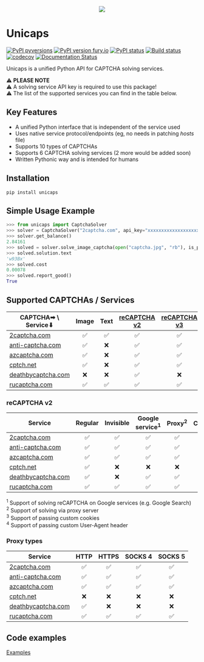 <p align="center"><img src="https://i.imgur.com/8aQf6On.png" /></p>

# Unicaps
[![PyPI pyversions](https://img.shields.io/pypi/pyversions/unicaps.svg)](https://pypi.python.org/pypi/unicaps/)
[![PyPI version fury.io](https://badge.fury.io/py/unicaps.svg)](https://pypi.python.org/pypi/unicaps/)
[![PyPI status](https://img.shields.io/pypi/status/unicaps.svg)](https://pypi.python.org/pypi/unicaps/)
[![Build status](https://travis-ci.com/sergey-scat/unicaps.svg?branch=master)](https://travis-ci.com/github/sergey-scat/unicaps)
[![codecov](https://codecov.io/gh/sergey-scat/unicaps/branch/master/graph/badge.svg)](https://codecov.io/gh/sergey-scat/unicaps)
[![Documentation Status](https://readthedocs.org/projects/unicaps/badge/?version=latest)](https://unicaps.readthedocs.io/en/latest/?badge=latest)

Unicaps is a unified Python API for CAPTCHA solving services.


⚠ **PLEASE NOTE** </br>
⚠ A solving service API key is required to use this package!</br>
⚠ The list of the supported services you can find in the table below.


## Key Features
 - A unified Python interface that is independent of the service used
 - Uses native service protocol/endpoints (eg, no needs in patching _hosts_ file)
 - Supports 10 types of CAPTCHAs
 - Supports 6 CAPTCHA solving services (2 more would be added soon)
 - Written Pythonic way and is intended for humans

## Installation
```pip install unicaps```

## Simple Usage Example
```python
>>> from unicaps import CaptchaSolver
>>> solver = CaptchaSolver("2captcha.com", api_key="xxxxxxxxxxxxxxxxxxxxxxxxxxxxxxxx")
>>> solver.get_balance()
2.84161
>>> solved = solver.solve_image_captcha(open("captcha.jpg", "rb"), is_phrase=False, is_case_sensitive=True)
>>> solved.solution.text
'w93Bx'
>>> solved.cost
0.00078
>>> solved.report_good()
True
```

## Supported CAPTCHAs / Services
| CAPTCHA➡ \ Service⬇ | Image | Text | [reCAPTCHA v2](https://developers.google.com/recaptcha/docs/display) | [reCAPTCHA v3](https://developers.google.com/recaptcha/docs/v3) | [FunCaptcha](https://funcaptcha.com/fc/api/nojs/?pkey=69A21A01-CC7B-B9C6-0F9A-E7FA06677FFC) | [KeyCAPTCHA](https://www.keycaptcha.com/) | [Geetest](https://www.geetest.com/en/demo) | [hCaptcha](https://www.hcaptcha.com/) | [Capy](https://www.capy.me/) | TikTok
| ------------- | :---: | :---:	| :---:	| :---:	| :---:	| :---:	| :---:	| :---:	| :---:	| :---:	|
| [2captcha.com](http://2captcha.com/?from=8754088)	| ✅ | ✅ | ✅ | ✅ | ✅ | ✅ | ✅ | ✅ | ✅ | ✅ |
| [anti-captcha.com](http://getcaptchasolution.com/vus77mnl48) | ✅ | ❌ | ✅ | ✅ | ✅ | ❌ | ✅ | ✅ | ❌ | ❌ |
| [azcaptcha.com](https://azcaptcha.com/) | ✅ | ❌ | ✅ | ✅ | ❌ | ❌ | ❌ | ❌ | ❌ | ❌ |
| [cptch.net](https://cptch.net/auth/signup?frm=0ebc1ab34eb04f67ac320f020a8f709f) | ✅ | ❌ | ✅ | ✅ | ❌ | ❌ | ❌ | ❌ | ❌ | ❌ |
| [deathbycaptcha.com](https://deathbycaptcha.com/) | ❌ | ❌ | ✅ | ❌ | ❌ | ❌ | ❌ | ❌ | ❌ | ❌ |
| [rucaptcha.com](https://rucaptcha.com?from=9863637) | ✅ | ✅ | ✅ | ✅ | ✅ | ✅ | ✅ | ✅ | ✅ | ✅ |

### reCAPTCHA v2
| Service | Regular | Invisible | Google service<sup>1</sup> | Proxy<sup>2</sup> | Cookies<sup>3</sup> | User-Agent<sup>4</sup> |
| ------------- | :---: | :---:	| :---:	| :---:	| :---:	| :---:	|
| [2captcha.com](http://2captcha.com/?from=8754088)	| ✅ | ✅ | ✅ | ✅ | ✅ | ✅ |
| [anti-captcha.com](http://getcaptchasolution.com/vus77mnl48) | ✅ | ✅ | ✅ | ✅ | ✅ | ✅ |
| [azcaptcha.com](https://azcaptcha.com/) | ✅ | ✅ | ✅ | ✅ | ✅ | ✅ |
| [cptch.net](https://cptch.net/auth/signup?frm=0ebc1ab34eb04f67ac320f020a8f709f) | ✅ | ❌ | ❌ | ❌ | ❌ | ❌ |
| [deathbycaptcha.com](https://deathbycaptcha.com/) | ✅ | ❌ | ✅ | ✅ | ❌ | ❌ |
| [rucaptcha.com](https://rucaptcha.com?from=9863637) | ✅ | ✅ | ✅ | ✅ | ✅ | ✅ |

<sup>1</sup> Support of solving reCAPTCHA on Google services (e.g. Google Search) </br>
<sup>2</sup> Support of solving via proxy server </br>
<sup>3</sup> Support of passing custom cookies </br>
<sup>4</sup> Support of passing custom User-Agent header </br>

### Proxy types
| Service | HTTP | HTTPS | SOCKS 4 | SOCKS 5 |
| ------------- | :---: | :---:	| :---:	| :---:	|
| [2captcha.com](http://2captcha.com/?from=8754088)	| ✅ | ✅ | ✅ | ✅ |
| [anti-captcha.com](http://getcaptchasolution.com/vus77mnl48) | ✅ | ✅ | ✅ | ✅ |
| [azcaptcha.com](https://azcaptcha.com/) | ✅ | ✅ | ✅ | ✅ |
| [cptch.net](https://cptch.net/auth/signup?frm=0ebc1ab34eb04f67ac320f020a8f709f) | ❌ | ❌ | ❌ | ❌ |
| [deathbycaptcha.com](https://deathbycaptcha.com/) | ✅ | ❌ | ❌ | ❌ |
| [rucaptcha.com](https://rucaptcha.com?from=9863637) | ✅ | ✅ | ✅ | ✅ |

## Code examples
[Examples](https://github.com/sergey-scat/unicaps/tree/master/examples)
